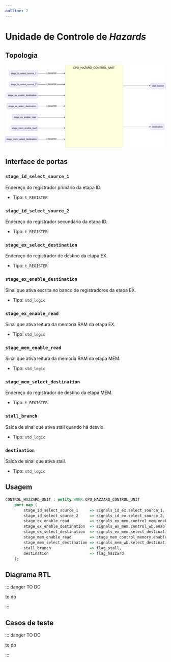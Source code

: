 ```yaml
---
outline: 2
---
```


# Unidade de Controle de _Hazards_

## Topologia

![alt text](/public/images/reference/report_components/cpu_hazard_control_unit.drawio.svg)

## Interface de portas

### `stage_id_select_source_1` <Badge type="success" text="INPUT" />

Endereço do registrador primário da etapa ID.

- Tipo: `t_REGISTER`

### `stage_id_select_source_2` <Badge type="success" text="INPUT" />

Endereço do registrador secundário da etapa ID.

- Tipo: `t_REGISTER`

### `stage_ex_select_destination` <Badge type="success" text="INPUT" />

Endereço do registrador de destino da etapa EX.

- Tipo: `t_REGISTER`

### `stage_ex_enable_destination` <Badge type="success" text="INPUT" />

Sinal que ativa escrita no banco de registradores da etapa EX.

- Tipo: `std_logic`

### `stage_ex_enable_read` <Badge type="success" text="INPUT" />

Sinal que ativa leitura da memória RAM da etapa EX.

- Tipo: `std_logic`

### `stage_mem_enable_read` <Badge type="success" text="INPUT" />

Sinal que ativa leitura da memória RAM da etapa MEM.

- Tipo: `std_logic`

### `stage_mem_select_destination` <Badge type="success" text="INPUT" />

Endereço do registrador de destino da etapa MEM.

- Tipo: `t_REGISTER`

### `stall_branch` <Badge type="danger" text="OUTPUT" />

Saída de sinal que ativa stall quando há desvio.

- Tipo: `std_logic`

### `destination` <Badge type="danger" text="OUTPUT" />

Saída de sinal que ativa stall.

- Tipo: `std_logic`

## Usagem

```vhdl
CONTROL_HAZZARD_UNIT : entity WORK.CPU_HAZZARD_CONTROL_UNIT
    port map (
        stage_id_select_source_1     => signals_id_ex.select_source_1,
        stage_id_select_source_2     => signals_id_ex.select_source_2,
        stage_ex_enable_read         => signals_ex_mem.control_mem.enable_read,
        stage_ex_enable_destination  => signals_ex_mem.control_wb.enable_destination,
        stage_ex_select_destination  => signals_ex_mem.select_destination,
        stage_mem_enable_read        => stage_mem_control_memory.enable_read,
        stage_mem_select_destination => signals_mem_wb.select_destination,
        stall_branch                 => flag_stall,
        destination                  => flag_hazzard
    );
```

## Diagrama RTL

::: danger TO DO

to do

:::

## Casos de teste

::: danger TO DO

to do

:::
